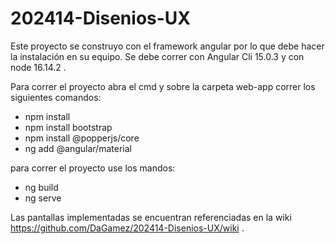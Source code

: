 # 202414-Disenios-UX

Este proyecto se construyo con el framework angular por lo que debe hacer la instalación en su equipo. Se debe correr con Angular Cli 15.0.3 y con node 16.14.2 .

Para correr el proyecto abra el cmd y sobre la carpeta web-app correr los siguientes comandos:

* npm install
* npm install bootstrap
* npm install @popperjs/core
* ng add @angular/material

para correr el proyecto use los mandos:

* ng build
* ng serve

Las pantallas implementadas se encuentran referenciadas en la wiki https://github.com/DaGamez/202414-Disenios-UX/wiki .
